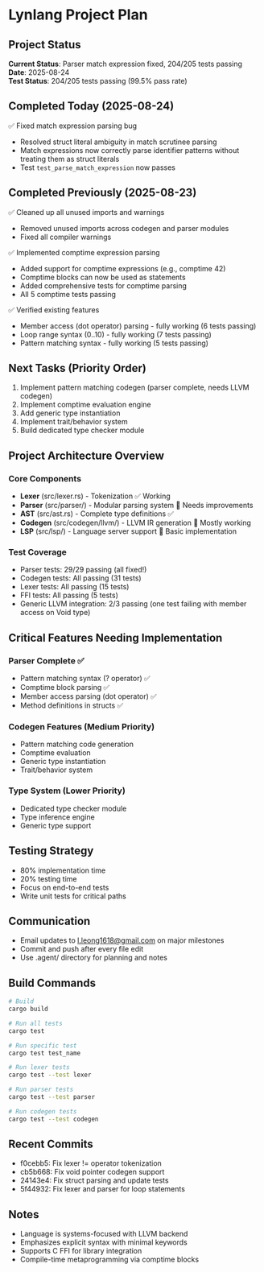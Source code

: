 # Lynlang Project Plan

## Project Status
**Current Status**: Parser match expression fixed, 204/205 tests passing  
**Date**: 2025-08-24  
**Test Status**: 204/205 tests passing (99.5% pass rate)

## Completed Today (2025-08-24)
✅ Fixed match expression parsing bug
  - Resolved struct literal ambiguity in match scrutinee parsing
  - Match expressions now correctly parse identifier patterns without treating them as struct literals
  - Test `test_parse_match_expression` now passes

## Completed Previously (2025-08-23)
✅ Cleaned up all unused imports and warnings
  - Removed unused imports across codegen and parser modules
  - Fixed all compiler warnings

✅ Implemented comptime expression parsing
  - Added support for comptime expressions (e.g., comptime 42)
  - Comptime blocks can now be used as statements
  - Added comprehensive tests for comptime parsing
  - All 5 comptime tests passing

✅ Verified existing features
  - Member access (dot operator) parsing - fully working (6 tests passing)
  - Loop range syntax (0..10) - fully working (7 tests passing)
  - Pattern matching syntax - fully working (5 tests passing)

## Next Tasks (Priority Order)
1. Implement pattern matching codegen (parser complete, needs LLVM codegen)
2. Implement comptime evaluation engine
3. Add generic type instantiation
4. Implement trait/behavior system
5. Build dedicated type checker module

## Project Architecture Overview

### Core Components
- **Lexer** (src/lexer.rs) - Tokenization ✅ Working
- **Parser** (src/parser/) - Modular parsing system 🔄 Needs improvements
- **AST** (src/ast.rs) - Complete type definitions ✅
- **Codegen** (src/codegen/llvm/) - LLVM IR generation 🔄 Mostly working
- **LSP** (src/lsp/) - Language server support 🔄 Basic implementation

### Test Coverage
- Parser tests: 29/29 passing (all fixed!)
- Codegen tests: All passing (31 tests)
- Lexer tests: All passing (15 tests)
- FFI tests: All passing (5 tests)
- Generic LLVM integration: 2/3 passing (one test failing with member access on Void type)

## Critical Features Needing Implementation

### Parser Complete ✅
- Pattern matching syntax (? operator) ✅
- Comptime block parsing ✅
- Member access parsing (dot operator) ✅
- Method definitions in structs ✅

### Codegen Features (Medium Priority)
- Pattern matching code generation
- Comptime evaluation
- Generic type instantiation
- Trait/behavior system

### Type System (Lower Priority)
- Dedicated type checker module
- Type inference engine
- Generic type support

## Testing Strategy
- 80% implementation time
- 20% testing time
- Focus on end-to-end tests
- Write unit tests for critical paths

## Communication
- Email updates to l.leong1618@gmail.com on major milestones
- Commit and push after every file edit
- Use .agent/ directory for planning and notes

## Build Commands
```bash
# Build
cargo build

# Run all tests
cargo test

# Run specific test
cargo test test_name

# Run lexer tests
cargo test --test lexer

# Run parser tests  
cargo test --test parser

# Run codegen tests
cargo test --test codegen
```

## Recent Commits
- f0cebb5: Fix lexer != operator tokenization
- cb5b668: Fix void pointer codegen support
- 24143e4: Fix struct parsing and update tests
- 5f44932: Fix lexer and parser for loop statements

## Notes
- Language is systems-focused with LLVM backend
- Emphasizes explicit syntax with minimal keywords
- Supports C FFI for library integration
- Compile-time metaprogramming via comptime blocks